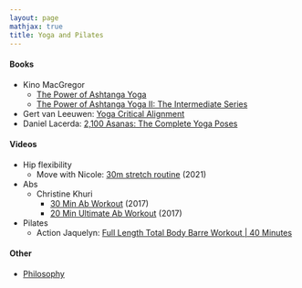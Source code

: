```yaml
---
layout: page
mathjax: true
title: Yoga and Pilates
---
```

#### Books
* Kino MacGregor
  * [The Power of Ashtanga Yoga](https://www.amazon.com/Power-Ashtanga-Yoga-Developing-Flexibility-ebook/dp/B019G6NM1W)
  * [The Power of Ashtanga Yoga II: The Intermediate Series](https://www.amazon.com/Power-Ashtanga-Yoga-II-Intermediate/dp/1611801591)
* Gert van Leeuwen: [Yoga Critical Alignment](https://www.amazon.com/Yoga-Critical-Alignment-Intelligent-Sequencing/dp/1611800633)
* Daniel Lacerda: [2,100 Asanas: The Complete Yoga Poses](https://www.amazon.com/100-Asanas-Complete-Yoga-Poses/dp/1631910108)

#### Videos
* Hip flexibility
  * Move with Nicole: [30m stretch routine](https://www.youtube.com/watch?v=RvCntPg7oPE) (2021)
* Abs
  * Christine Khuri
    * [30 Min Ab Workout](https://www.youtube.com/watch?v=AdWyo_3KrfA) (2017)
    * [20 Min Ultimate Ab Workout](https://www.youtube.com/watch?v=q6NIWNnvOK0) (2017)
* Pilates
  * Action Jaquelyn: [Full Length Total Body Barre Workout | 40 Minutes](https://www.youtube.com/watch?v=NtwAHL_F2p8&t=1602s)

#### Other
* [Philosophy](philosophy.md)
